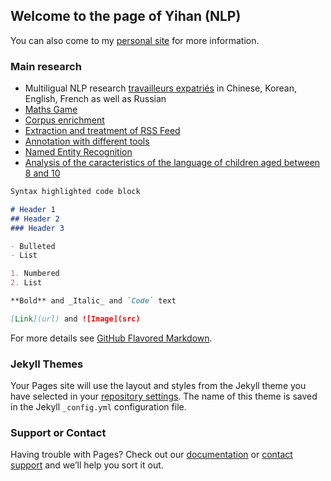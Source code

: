 ## Welcome to the page of Yihan (NLP)
You can also come to my [personal site](http://yihan.host20.uk/collections_musiques/) for more information.

### Main research 
- Multiligual NLP research [travailleurs expatriés](http://yihan.host20.uk/projet/web_pe_final/) in Chinese, Korean, English, French as well as Russian 
- [Maths Game](http://yihan.host20.uk/GAMES_Yihan/)
- [Corpus enrichment]()
- [Extraction and treatment of RSS Feed]()
- [Annotation with different tools](http://yihan.host20.uk/cours/S2/EC/EC_DM/Devoir_Yihan_Jiaqi.pdf)
- [Named Entity Recognition](http://yihan.host20.uk/cours/S2/EC/EC_unitex/Reconnaissance%20des%20entite%cc%81s%20nomme%cc%81es.pdf)
- [Analysis of the caracteristics of the language of children aged between 8 and 10]()


```markdown
Syntax highlighted code block

# Header 1
## Header 2
### Header 3

- Bulleted
- List

1. Numbered
2. List

**Bold** and _Italic_ and `Code` text

[Link](url) and ![Image](src)
```

For more details see [GitHub Flavored Markdown](https://guides.github.com/features/mastering-markdown/).

### Jekyll Themes

Your Pages site will use the layout and styles from the Jekyll theme you have selected in your [repository settings](https://github.com/Yihan-QU/yihanqu.github.io/settings). The name of this theme is saved in the Jekyll `_config.yml` configuration file.

### Support or Contact

Having trouble with Pages? Check out our [documentation](https://docs.github.com/categories/github-pages-basics/) or [contact support](https://support.github.com/contact) and we’ll help you sort it out.
